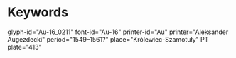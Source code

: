 # Keywords
glyph-id="Au-16_0211"
font-id="Au-16"
printer-id="Au"
printer="Aleksander Augezdecki"
period="1549–1561?"
place="Królewiec-Szamotuły"
PT plate="413"
